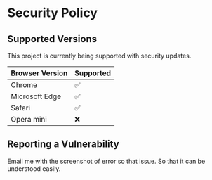 # Security Policy

## Supported Versions

This project is currently being supported with security updates.

| Browser Version | Supported          |
| --------------- | ------------------ |
| Chrome          | :white_check_mark: |
| Microsoft Edge  | :white_check_mark: |
| Safari          | :white_check_mark: |
| Opera mini      | :x:                |

## Reporting a Vulnerability

Email me with the screenshot of error so that issue.
So that it can be understood easily.


